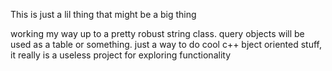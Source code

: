 This is just a lil thing that might be a big thing

working my way up to a pretty robust string class. query objects will be used as a table or something. just a way to do cool c++ bject oriented stuff, it really is a useless project for exploring functionality
